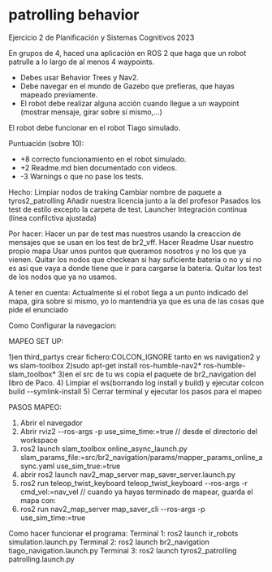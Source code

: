 # patrolling behavior

Ejercicio 2 de Planificación y Sistemas Cognitivos 2023

En grupos de 4, haced una aplicación en ROS 2 que haga que un robot patrulle a lo largo de al menos 4 waypoints.

- Debes usar Behavior Trees y Nav2.
- Debe navegar en el mundo de Gazebo que prefieras, que hayas mapeado previamente.
- El robot debe realizar alguna acción cuando llegue a un waypoint (mostrar mensaje, girar sobre sí mismo,...)

El robot debe funcionar en el robot Tiago simulado.

Puntuación (sobre 10):

- +8 correcto funcionamiento en el robot simulado.
- +2 Readme.md bien documentado con videos.
- -3 Warnings o que no pase los tests.

Hecho:
Limpiar nodos de traking
Cambiar nombre de paquete a tyros2_patrolling
Añadir nuestra licencia junto a la del profesor
Pasados los test de estilo excepto la carpeta de test.
Launcher
Integración continua (línea confilctiva ajustada)

Por hacer:
Hacer un par de test mas nuestros usando la creaccion de mensajes que se usan en los test de br2_vff.
Hacer Readme
Usar nuestro propio mapa
Usar unos puntos que queramos nosotros y no los que ya vienen.
Quitar los nodos que checkean si hay suficiente bateria o no y si no es asi que vaya a donde tiene que ir para cargarse la bateria.
Quitar los test de los nodos que ya no usamos.

A tener en cuenta:
Actualmente si el robot llega a un punto indicado del mapa, gira sobre si mismo, yo lo mantendria ya que es una de las cosas que pide el enunciado

Como Configurar la navegacion:

MAPEO SET UP:

1)en third_partys crear fichero:COLCON_IGNORE tanto en ws navigation2 y ws slam-toolbox
2)sudo apt-get install ros-humble-nav2* ros-humble-slam_toolbox*
3)en el src de tu ws copia el paquete de br2_navigation del libro de Paco. 4) Limpiar el ws(borrando log install y build) y ejecutar colcon build --symlink-install 5) Cerrar terminal y ejecutar los pasos para el mapeo

PASOS MAPEO:

1. Abrir el navegador
2. Abrir rviz2 --ros-args -p use_sime_time:=true
   // desde el directorio del workspace
3. ros2 launch slam_toolbox online_async_launch.py slam_params_file:=src/br2_navigation/params/mapper_params_online_async.yaml use_sim_true:=true
4. abrir ros2 launch nav2_map_server map_saver_server.launch.py
5. ros2 run teleop_twist_keyboard teleop_twist_keyboard --ros-args -r cmd_vel:=nav_vel
   // cuando ya hayas terminado de mapear, guarda el mapa con:
6. ros2 run nav2_map_server map_saver_cli --ros-args -p use_sim_time:=true

Como hacer funcionar el programa:
Terminal 1: ros2 launch ir_robots simulation.launch.py
Terminal 2: ros2 launch br2_navigation tiago_navigation.launch.py
Terminal 3: ros2 launch tyros2_patrolling patrolling.launch.py
